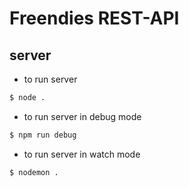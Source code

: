 # Freendies REST-API

## server

- to run server

```sh
$ node .
```

- to run server in debug mode

```sh
$ npm run debug
```

- to run server in watch mode

```sh
$ nodemon .
```
